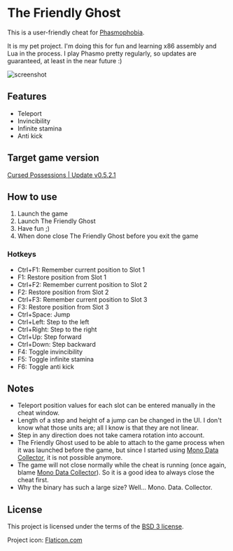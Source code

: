 # The Friendly Ghost

This is a user-friendly cheat for [Phasmophobia](https://store.steampowered.com/app/739630/Phasmophobia/).

It is my pet project. I'm doing this for fun and learning x86 assembly and Lua in the process. I play Phasmo pretty regularly, so updates are guaranteed, at least in the near future :)

![screenshot](https://user-images.githubusercontent.com/6189747/149280066-dccb468a-6ccd-4eeb-a927-1ce041336389.png)

## Features
- Teleport
- Invincibility
- Infinite stamina
- Anti kick

## Target game version
[Cursed Possessions | Update v0.5.2.1](https://store.steampowered.com/news/app/739630?emclan=103582791466524086&emgid=3090035994578324798)

## How to use
1. Launch the game
2. Launch The Friendly Ghost
3. Have fun ;)
4. When done close The Friendly Ghost before you exit the game

### Hotkeys
- Ctrl+F1: Remember current position to Slot 1
- F1: Restore position from Slot 1
- Ctrl+F2: Remember current position to Slot 2
- F2: Restore position from Slot 2
- Ctrl+F3: Remember current position to Slot 3
- F3: Restore position from Slot 3
- Ctrl+Space: Jump
- Ctrl+Left: Step to the left
- Ctrl+Right: Step to the right
- Ctrl+Up: Step forward
- Ctrl+Down: Step backward
- F4: Toggle invincibility
- F5: Toggle infinite stamina
- F6: Toggle anti kick

## Notes
- Teleport position values for each slot can be entered manually in the cheat window.
- Length of a step and height of a jump can be changed in the UI. I don't know what those units are; all I know is that they are not linear.
- Step in any direction does not take camera rotation into account.
- The Friendly Ghost used to be able to attach to the game process when it was launched before the game, but since I started using [Mono Data Collector](https://wiki.cheatengine.org/index.php?title=Mono), it is not possible anymore.
- The game will not close normally while the cheat is running (once again, blame [Mono Data Collector](https://wiki.cheatengine.org/index.php?title=Mono)). So it is a good idea to always close the cheat first.
- Why the binary has such a large size? Well... Mono. Data. Collector.

## License
This project is licensed under the terms of the [BSD 3 license](https://opensource.org/licenses/BSD-3-Clause).

Project icon: [Flaticon.com](https://flaticon.com)
